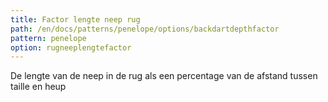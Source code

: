 ```yaml
---
title: Factor lengte neep rug
path: /en/docs/patterns/penelope/options/backdartdepthfactor
pattern: penelope
option: rugneeplengtefactor
---
```


De lengte van de neep in de rug als een percentage van de afstand tussen taille en heup